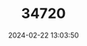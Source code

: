 ---
title: "34720"
category: "Sorbus pseudofennica"
draft: false
date: 2024-02-22 13:03:50
languages:
  English: ["Arran Cut-leaved Whitebeam", "Arran Service-tree"]
---